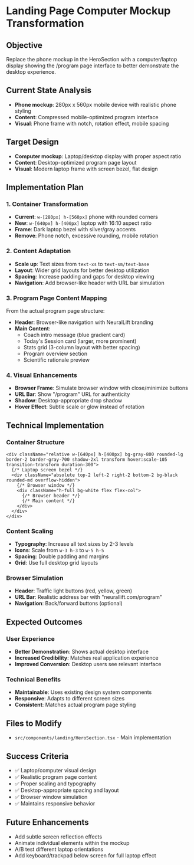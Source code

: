 # Landing Page Computer Mockup Transformation

## Objective
Replace the phone mockup in the HeroSection with a computer/laptop display showing the /program page interface to better demonstrate the desktop experience.

## Current State Analysis
- **Phone mockup**: 280px x 560px mobile device with realistic phone styling
- **Content**: Compressed mobile-optimized program interface
- **Visual**: Phone frame with notch, rotation effect, mobile spacing

## Target Design
- **Computer mockup**: Laptop/desktop display with proper aspect ratio
- **Content**: Desktop-optimized program page layout
- **Visual**: Modern laptop frame with screen bezel, flat design

## Implementation Plan

### 1. Container Transformation
- **Current**: `w-[280px] h-[560px]` phone with rounded corners
- **New**: `w-[640px] h-[400px]` laptop with 16:10 aspect ratio
- **Frame**: Dark laptop bezel with silver/gray accents
- **Remove**: Phone notch, excessive rounding, mobile rotation

### 2. Content Adaptation
- **Scale up**: Text sizes from `text-xs` to `text-sm/text-base`
- **Layout**: Wider grid layouts for better desktop utilization
- **Spacing**: Increase padding and gaps for desktop viewing
- **Navigation**: Add browser-like header with URL bar simulation

### 3. Program Page Content Mapping
From the actual program page structure:
- **Header**: Browser-like navigation with NeuralLift branding
- **Main Content**: 
  - Coach intro message (blue gradient card)
  - Today's Session card (larger, more prominent)
  - Stats grid (3-column layout with better spacing)
  - Program overview section
  - Scientific rationale preview

### 4. Visual Enhancements
- **Browser Frame**: Simulate browser window with close/minimize buttons
- **URL Bar**: Show "/program" URL for authenticity
- **Shadow**: Desktop-appropriate drop shadow
- **Hover Effect**: Subtle scale or glow instead of rotation

## Technical Implementation

### Container Structure
```tsx
<div className="relative w-[640px] h-[400px] bg-gray-800 rounded-lg border-2 border-gray-700 shadow-2xl transform hover:scale-105 transition-transform duration-300">
  {/* Laptop screen bezel */}
  <div className="absolute top-2 left-2 right-2 bottom-2 bg-black rounded-md overflow-hidden">
    {/* Browser window */}
    <div className="h-full bg-white flex flex-col">
      {/* Browser header */}
      {/* Main content */}
    </div>
  </div>
</div>
```

### Content Scaling
- **Typography**: Increase all text sizes by 2-3 levels
- **Icons**: Scale from `w-3 h-3` to `w-5 h-5`
- **Spacing**: Double padding and margins
- **Grid**: Use full desktop grid layouts

### Browser Simulation
- **Header**: Traffic light buttons (red, yellow, green)
- **URL Bar**: Realistic address bar with "neurallift.com/program"
- **Navigation**: Back/forward buttons (optional)

## Expected Outcomes

### User Experience
- **Better Demonstration**: Shows actual desktop interface
- **Increased Credibility**: Matches real application experience
- **Improved Conversion**: Desktop users see relevant interface

### Technical Benefits
- **Maintainable**: Uses existing design system components
- **Responsive**: Adapts to different screen sizes
- **Consistent**: Matches actual program page styling

## Files to Modify
- `src/components/landing/HeroSection.tsx` - Main implementation

## Success Criteria
- ✅ Laptop/computer visual design
- ✅ Realistic program page content
- ✅ Proper scaling and typography
- ✅ Desktop-appropriate spacing and layout
- ✅ Browser window simulation
- ✅ Maintains responsive behavior

## Future Enhancements
- Add subtle screen reflection effects
- Animate individual elements within the mockup
- A/B test different laptop orientations
- Add keyboard/trackpad below screen for full laptop effect